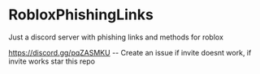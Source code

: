# RobloxPhishingLinks
Just a discord server with phishing links and methods for roblox 

https://discord.gg/pqZASMKU -- Create an issue if invite doesnt work, if invite works star this repo
